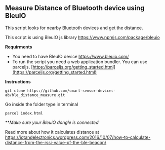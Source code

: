 ## Measure Distance of Bluetooth device using BleuIO

This script looks for nearby Bluetooth devices and get the distance.

This script is using BleuIO js library https://www.npmjs.com/package/bleuio

**Requirments** 
- You need to have BleuIO device https://www.bleuio.com/
- To run the script you need a web application bundler. You can use parceljs. [https://parceljs.org/getting_started.html](https://parceljs.org/getting_started.html) 


**Instructions** 

    git clone https://github.com/smart-sensor-devices-ab/ble_distance_measure.git

Go inside the folder
type in terminal

    parcel index.html
    
***Make sure your BleuIO dongle is connected*

Read more about how it calculates distance at 
https://iotandelectronics.wordpress.com/2016/10/07/how-to-calculate-distance-from-the-rssi-value-of-the-ble-beacon/



